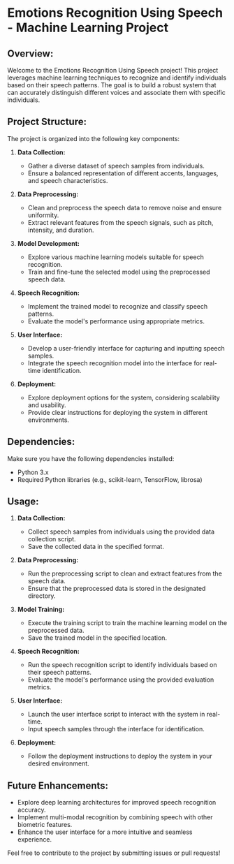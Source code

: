 # Emotions Recognition Using Speech - Machine Learning Project

## Overview:

Welcome to the Emotions Recognition Using Speech project! This project leverages machine learning techniques to recognize and identify individuals based on their speech patterns. The goal is to build a robust system that can accurately distinguish different voices and associate them with specific individuals.



## Project Structure:

The project is organized into the following key components:

1. **Data Collection:**
   - Gather a diverse dataset of speech samples from individuals.
   - Ensure a balanced representation of different accents, languages, and speech characteristics.

2. **Data Preprocessing:**
   - Clean and preprocess the speech data to remove noise and ensure uniformity.
   - Extract relevant features from the speech signals, such as pitch, intensity, and duration.

3. **Model Development:**
   - Explore various machine learning models suitable for speech recognition.
   - Train and fine-tune the selected model using the preprocessed speech data.

4. **Speech Recognition:**
   - Implement the trained model to recognize and classify speech patterns.
   - Evaluate the model's performance using appropriate metrics.

5. **User Interface:**
   - Develop a user-friendly interface for capturing and inputting speech samples.
   - Integrate the speech recognition model into the interface for real-time identification.

6. **Deployment:**
   - Explore deployment options for the system, considering scalability and usability.
   - Provide clear instructions for deploying the system in different environments.

## Dependencies:

Make sure you have the following dependencies installed:

- Python 3.x
- Required Python libraries (e.g., scikit-learn, TensorFlow, librosa)

## Usage:

1. **Data Collection:**
   - Collect speech samples from individuals using the provided data collection script.
   - Save the collected data in the specified format.

2. **Data Preprocessing:**
   - Run the preprocessing script to clean and extract features from the speech data.
   - Ensure that the preprocessed data is stored in the designated directory.

3. **Model Training:**
   - Execute the training script to train the machine learning model on the preprocessed data.
   - Save the trained model in the specified location.

4. **Speech Recognition:**
   - Run the speech recognition script to identify individuals based on their speech patterns.
   - Evaluate the model's performance using the provided evaluation metrics.

5. **User Interface:**
   - Launch the user interface script to interact with the system in real-time.
   - Input speech samples through the interface for identification.

6. **Deployment:**
   - Follow the deployment instructions to deploy the system in your desired environment.

## Future Enhancements:

- Explore deep learning architectures for improved speech recognition accuracy.
- Implement multi-modal recognition by combining speech with other biometric features.
- Enhance the user interface for a more intuitive and seamless experience.

Feel free to contribute to the project by submitting issues or pull requests!
